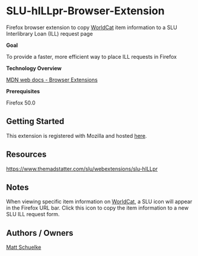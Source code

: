 # SLU-hILLpr-Browser-Extension

Firefox browser extension to copy [WorldCat](https://www.worldcat.org) item information to a SLU Interlibrary Loan (ILL) request page

**Goal** 

To provide a faster, more efficient way to place ILL requests in Firefox

**Technology Overview**

[MDN web docs - Browser Extensions](https://developer.mozilla.org/en-US/Add-ons/WebExtensions)

**Prerequisites**

Firefox 50.0

## Getting Started

This extension is registered with Mozilla and hosted [here](https://www.themadstatter.com/slu/webextensions/slu-hILLpr).

## Resources

https://www.themadstatter.com/slu/webextensions/slu-hILLpr

## Notes

When viewing specific item information on [WorldCat](https://www.worldcat.org), a SLU icon will appear in the Firefox URL bar. Click this icon to copy the item information to a new SLU ILL request form.

## Authors / Owners

[Matt Schuelke](mailto:matthew.schuelke@slu.edu)
